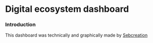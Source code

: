 # Digital ecosystem dashboard

### Introduction

This dashboard was technically and graphically made by [Sebcreation](http://www.sebcreation.com)
